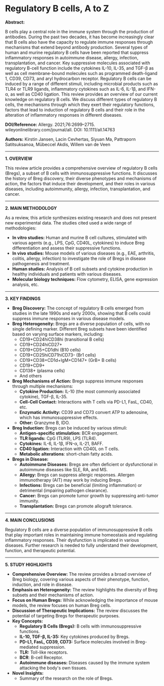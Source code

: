 # Regulatory B cells, A to Z

**Abstract:**

B cells play a central role in the immune system through the production of antibodies. During the past two decades, it has become increasingly clear that B cells also have the capacity to regulate immune responses through mechanisms that extend beyond antibody production. Several types of human and murine regulatory B cells have been reported that suppress inflammatory responses in autoimmune disease, allergy, infection, transplantation, and cancer. Key suppressive molecules associated with regulatory B-cell function include the cytokines IL-10, IL-35, and TGF-β as well as cell membrane-bound molecules such as programmed death-ligand 1, CD39, CD73, and aryl hydrocarbon receptor. Regulatory B cells can be induced by a range of different stimuli, including microbial products such as TLR4 or TLR9 ligands, inflammatory cytokines such as IL-6, IL-1β, and IFN-α, as well as CD40 ligation. This review provides an overview of our current knowledge on regulatory B cells. We discuss different types of regulatory B cells, the mechanisms through which they exert their regulatory functions, factors that lead to induction of regulatory B cells and their role in the alteration of inflammatory responses in different diseases.

**DOI/Reference:** Allergy. 2021;76:2699–2715. wileyonlinelibrary.com/journal/all. DOI: 10.1111/all.14763

**Authors:** Kirstin Jansen, Lacin Cevhertas, Siyuan Ma, Pattraporn Satitsuksanoa, Mübeccel Akdis, Willem van de Veen

---

**1. OVERVIEW**

This review article provides a comprehensive overview of regulatory B cells (Bregs), a subset of B cells with immunosuppressive functions. It discusses the history of Breg discovery, their diverse phenotypes and mechanisms of action, the factors that induce their development, and their roles in various diseases, including autoimmunity, allergy, infection, transplantation, and cancer.

---

**2. MAIN METHODOLOGY**

As a review, this article synthesizes existing research and does not present new experimental data. The studies cited used a wide range of methodologies:

*   **In vitro studies:** Human and murine B cell cultures, stimulated with various agents (e.g., LPS, CpG, CD40L, cytokines) to induce Breg differentiation and assess their suppressive functions.
*   **In vivo studies:** Mouse models of various diseases (e.g., EAE, arthritis, colitis, allergy, infection) to investigate the role of Bregs in disease pathogenesis and treatment.
*   **Human studies:** Analysis of B cell subsets and cytokine production in healthy individuals and patients with various diseases.
*   **Molecular biology techniques:** Flow cytometry, ELISA, gene expression analysis, etc.

---

**3. KEY FINDINGS**

*   **Breg Discovery:** The concept of regulatory B cells emerged from studies in the late 1990s and early 2000s, showing that B cells could suppress immune responses in various disease models.
*   **Breg Heterogeneity:** Bregs are a diverse population of cells, with no single defining marker. Different Breg subsets have been identified based on varying surface markers, including:
    *   CD19+CD24hiCD38hi (transitional B cells)
    *   CD19+CD24hiCD27+
    *   CD19+CD5+CD1dhi (B10 cells)
    *   CD19+CD25hiCD71hiCD73- (Br1 cells)
    *   CD19+CD38+CD1d+IgM+CD147+ (GrB+ B cells)
    *   CD19+CD9+
    * CD138+ (plasma cells)
    *  And others
*   **Breg Mechanisms of Action:** Bregs suppress immune responses through multiple mechanisms:
    *   **Cytokine Production:** IL-10 (the most commonly associated cytokine), TGF-β, IL-35.
    *   **Cell-Cell Contact:** Interactions with T cells via PD-L1, FasL, CD40, etc.
    *   **Enzymatic Activity:** CD39 and CD73 convert ATP to adenosine, which has immunosuppressive effects.
    * **Other:** Granzyme B, IDO.
*   **Breg Induction:** Bregs can be induced by various stimuli:
    *   **Antigen-specific stimulation:** BCR engagement.
    *   **TLR ligands:** CpG (TLR9), LPS (TLR4).
    *   **Cytokines:** IL-6, IL-1β, IFN-α, IL-21, BAFF.
    *   **CD40 ligation:** Interaction with CD40L on T cells.
    * **Metabolic alterations**: short-chain fatty acids.
*   **Bregs in Disease:**
    *   **Autoimmune Diseases:** Bregs are often deficient or dysfunctional in autoimmune diseases like SLE, RA, and MS.
    *   **Allergy:** Bregs can suppress allergic responses. Allergen immunotherapy (AIT) may work by inducing Bregs.
    *   **Infections:** Bregs can be beneficial (limiting inflammation) or detrimental (impairing pathogen clearance).
    *   **Cancer:** Bregs can promote tumor growth by suppressing anti-tumor immunity.
    *   **Transplantation:** Bregs can promote allograft tolerance.

---

**4. MAIN CONCLUSIONS**

Regulatory B cells are a diverse population of immunosuppressive B cells that play important roles in maintaining immune homeostasis and regulating inflammatory responses.  Their dysfunction is implicated in various diseases.  Further research is needed to fully understand their development, function, and therapeutic potential.

---

**5. STUDY HIGHLIGHTS**

*   **Comprehensive Overview:**  The review provides a broad overview of Breg biology, covering various aspects of their phenotype, function, induction, and role in disease.
*   **Emphasis on Heterogeneity:** The review highlights the diversity of Breg subsets and their mechanisms of action.
*   **Focus on Human Bregs:** While acknowledging the importance of mouse models, the review focuses on human Breg cells.
*   **Discussion of Therapeutic Implications:**  The review discusses the potential of targeting Bregs for therapeutic purposes.
* **Key Concepts:**
    *   **Regulatory B Cells (Bregs):** B cells with immunosuppressive functions.
    *   **IL-10, TGF-β, IL-35:**  Key cytokines produced by Bregs.
    *   **PD-L1, FasL, CD39, CD73:**  Surface molecules involved in Breg-mediated suppression.
    *   **TLR:** Toll-like receptors.
    *  **BCR**: B-cell Receptor.
    * **Autoimmune diseases:**  Diseases caused by the immune system attacking the body's own tissues.
* **Novel Insights:**
    *  Summary of the research on the role of Bregs.